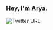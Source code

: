 ### Hey, I'm Arya.
![Twitter URL](https://img.shields.io/twitter/url?label=Twitter&style=social&url=https%3A%2F%2Ftwitter.com%2FArya_Emami_dev)

<!--
**aryaemami59/aryaemami59** is a ✨ _special_ ✨ repository because its `README.md` (this file) appears on your GitHub profile.

Here are some ideas to get you started:

- 🔭 I’m currently working on ...
- 🌱 I’m currently learning ...
- 👯 I’m looking to collaborate on ...
- 🤔 I’m looking for help with ...
- 💬 Ask me about ...
- 📫 How to reach me: ...
- 😄 Pronouns: ...
- ⚡ Fun fact: ...
-->
